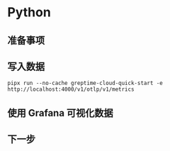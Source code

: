 # Python

<!--@include: ./introduction.md-->

## 准备事项

<!--@include: ./prerequisites.md-->

## 写入数据

<!--@include: ../../db-cloud-shared/quick-start/python.md-->

```shell
pipx run --no-cache greptime-cloud-quick-start -e http://localhost:4000/v1/otlp/v1/metrics
```

## 使用 Grafana 可视化数据

<!--@include: ./visualize-data-by-grafana.md-->

## 下一步

<!--@include: ./next-steps.md-->
